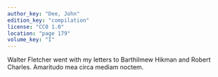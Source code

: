 ```yaml
---
author_key: "Dee, John"
edition_key: "compilation"
license: "CC0 1.0"
location: "page 179"
volume_key: "I"
---
```

Walter Fletcher went with my letters to Barthilmew Hikman and Robert Charles.
Amaritudo mea circa mediam noctem.
